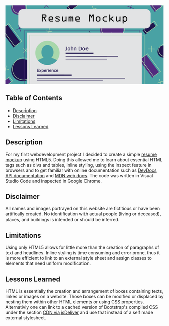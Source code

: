 ![banner](images/header_preview.png)

## Table of Contents
- [Description](#description)
- [Disclaimer](#disclaimer)
- [Limitations](#limitations)
- [Lessons Learned](#lessions-learned)

## Description
For my first webdevelopment project I decided to create a simple [resume mockup](https://simon-ghide.github.io/HTML5-Resume-Mockup/) using HTML5.
Doing this allowed me to learn about essential HTML tags such as divs and tables, inline styling, using the inspect feature in browsers and to get familiar with online documentation such as [DevDocs API documentation](https://devdocs.io/) and [MDN web docs](https://developer.mozilla.org/en-US/docs/Web/HTML).
The code was written in Visual Studio Code and inspected in Google Chrome.

## Disclaimer
All names and images portrayed on this website are fictitious or have been artifically created. No identification with actual people (living or deceased), places, and buildings is intended or should be inferred.

## Limitations
Using only HTML5 allows for little more than the creation of paragraphs of text and headlines. Inline styling is time consuming and error prone, thus it is more efficient to link to an external style sheet and assign classes to elements that need uniform modification.

## Lessons Learned 
HTML is essentially the creation and arrangement of boxes containing texts, linkes or images on a website. Those boxes can be modified or displaced by nesting them within other HTML elements or using CSS properties.
Alternativly one can link to a cached version of Bootstrap's compiled CSS under the section [CDN via jsDeliver](https://getbootstrap.com/docs/5.2/getting-started/download/) and use that instead of a self made external stylesheet.
